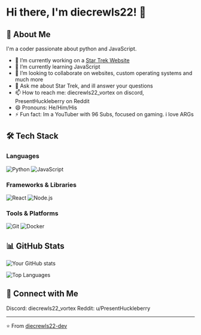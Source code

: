# Hi there, I'm diecrewls22! 👋

## 🚀 About Me

I'm a coder passionate about python and JavaScript. 

- 🔭 I’m currently working on a [Star Trek Website](https://github.com/diecrewls22-dev/Star_Trek_Website)
- 🌱 I’m currently learning JavaScript
- 👯 I’m looking to collaborate on websites, custom operating systems and much more
- 💬 Ask me about Star Trek, and ill answer your questions
- 📫 How to reach me: diecrewls22_vortex on discord, PresentHuckleberry on Reddit
- 😄 Pronouns: He/Him/His
- ⚡ Fun fact: Im a YouTuber with 96 Subs, focused on gaming. i love ARGs

## 🛠️ Tech Stack

### Languages
![Python](https://img.shields.io/badge/Python-3776AB?style=for-the-badge&logo=python&logoColor=white)
![JavaScript](https://img.shields.io/badge/JavaScript-F7DF1E?style=for-the-badge&logo=javascript&logoColor=black)

### Frameworks & Libraries
![React](https://img.shields.io/badge/React-20232A?style=for-the-badge&logo=react&logoColor=61DAFB)
![Node.js](https://img.shields.io/badge/Node.js-43853D?style=for-the-badge&logo=node.js&logoColor=white)

### Tools & Platforms
![Git](https://img.shields.io/badge/Git-F05032?style=for-the-badge&logo=git&logoColor=white)
![Docker](https://img.shields.io/badge/Docker-2496ED?style=for-the-badge&logo=docker&logoColor=white)

## 📊 GitHub Stats

![Your GitHub stats](https://github-readme-stats.vercel.app/api?username=diecrewls22-dev&show_icons=true&theme=radical)

![Top Languages](https://github-readme-stats.vercel.app/api/top-langs/?username=diecrewls22-dev&layout=compact&theme=radical)

## 🔗 Connect with Me

Discord: diecrewls22_vortex
Reddit: u/PresentHuckleberry

---

⭐️ From [diecrewls22-dev](https://github.com/diecrewls22-dev)
